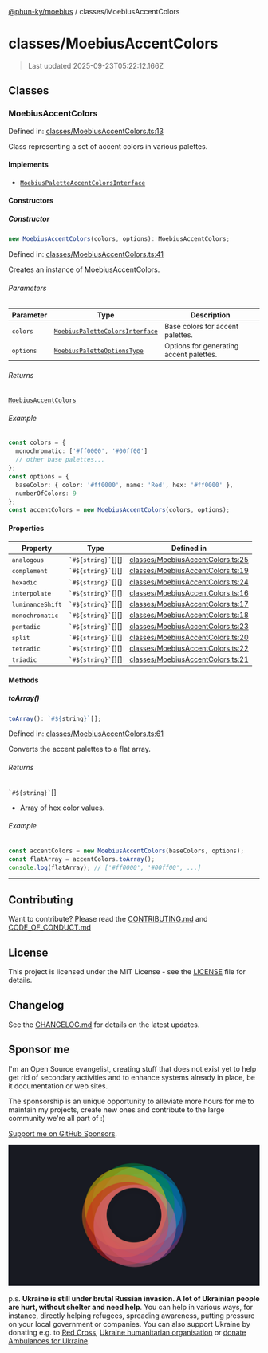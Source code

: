 [@phun-ky/moebius](../README.md) / classes/MoebiusAccentColors

# classes/MoebiusAccentColors

> Last updated 2025-09-23T05:22:12.166Z

##

## Classes

### MoebiusAccentColors

Defined in: [classes/MoebiusAccentColors.ts:13](https://github.com/phun-ky/moebius/blob/main/src/classes/MoebiusAccentColors.ts#L13)

Class representing a set of accent colors in various palettes.

#### Implements

- [`MoebiusPaletteAccentColorsInterface`](../types.md#moebiuspaletteaccentcolorsinterface)

#### Constructors

##### Constructor

```ts
new MoebiusAccentColors(colors, options): MoebiusAccentColors;
```

Defined in: [classes/MoebiusAccentColors.ts:41](https://github.com/phun-ky/moebius/blob/main/src/classes/MoebiusAccentColors.ts#L41)

Creates an instance of MoebiusAccentColors.

###### Parameters

| Parameter | Type                                                                         | Description                             |
| --------- | ---------------------------------------------------------------------------- | --------------------------------------- |
| `colors`  | [`MoebiusPaletteColorsInterface`](../types.md#moebiuspalettecolorsinterface) | Base colors for accent palettes.        |
| `options` | [`MoebiusPaletteOptionsType`](../types.md#moebiuspaletteoptionstype)         | Options for generating accent palettes. |

###### Returns

[`MoebiusAccentColors`](#moebiusaccentcolors)

###### Example

```ts
const colors = {
  monochromatic: ['#ff0000', '#00ff00']
  // other base palettes...
};
const options = {
  baseColor: { color: '#ff0000', name: 'Red', hex: '#ff0000' },
  numberOfColors: 9
};
const accentColors = new MoebiusAccentColors(colors, options);
```

#### Properties

| Property                                     | Type                     | Defined in                                                                                                               |
| -------------------------------------------- | ------------------------ | ------------------------------------------------------------------------------------------------------------------------ |
| <a id="analogous"></a> `analogous`           | `` `#${string}` ``\[]\[] | [classes/MoebiusAccentColors.ts:25](https://github.com/phun-ky/moebius/blob/main/src/classes/MoebiusAccentColors.ts#L25) |
| <a id="complement"></a> `complement`         | `` `#${string}` ``\[]\[] | [classes/MoebiusAccentColors.ts:19](https://github.com/phun-ky/moebius/blob/main/src/classes/MoebiusAccentColors.ts#L19) |
| <a id="hexadic"></a> `hexadic`               | `` `#${string}` ``\[]\[] | [classes/MoebiusAccentColors.ts:24](https://github.com/phun-ky/moebius/blob/main/src/classes/MoebiusAccentColors.ts#L24) |
| <a id="interpolate"></a> `interpolate`       | `` `#${string}` ``\[]\[] | [classes/MoebiusAccentColors.ts:16](https://github.com/phun-ky/moebius/blob/main/src/classes/MoebiusAccentColors.ts#L16) |
| <a id="luminanceshift"></a> `luminanceShift` | `` `#${string}` ``\[]\[] | [classes/MoebiusAccentColors.ts:17](https://github.com/phun-ky/moebius/blob/main/src/classes/MoebiusAccentColors.ts#L17) |
| <a id="monochromatic"></a> `monochromatic`   | `` `#${string}` ``\[]\[] | [classes/MoebiusAccentColors.ts:18](https://github.com/phun-ky/moebius/blob/main/src/classes/MoebiusAccentColors.ts#L18) |
| <a id="pentadic"></a> `pentadic`             | `` `#${string}` ``\[]\[] | [classes/MoebiusAccentColors.ts:23](https://github.com/phun-ky/moebius/blob/main/src/classes/MoebiusAccentColors.ts#L23) |
| <a id="split"></a> `split`                   | `` `#${string}` ``\[]\[] | [classes/MoebiusAccentColors.ts:20](https://github.com/phun-ky/moebius/blob/main/src/classes/MoebiusAccentColors.ts#L20) |
| <a id="tetradic"></a> `tetradic`             | `` `#${string}` ``\[]\[] | [classes/MoebiusAccentColors.ts:22](https://github.com/phun-ky/moebius/blob/main/src/classes/MoebiusAccentColors.ts#L22) |
| <a id="triadic"></a> `triadic`               | `` `#${string}` ``\[]\[] | [classes/MoebiusAccentColors.ts:21](https://github.com/phun-ky/moebius/blob/main/src/classes/MoebiusAccentColors.ts#L21) |

#### Methods

##### toArray()

```ts
toArray(): `#${string}`[];
```

Defined in: [classes/MoebiusAccentColors.ts:61](https://github.com/phun-ky/moebius/blob/main/src/classes/MoebiusAccentColors.ts#L61)

Converts the accent palettes to a flat array.

###### Returns

`` `#${string}` ``\[]

- Array of hex color values.

###### Example

```ts
const accentColors = new MoebiusAccentColors(baseColors, options);
const flatArray = accentColors.toArray();
console.log(flatArray); // ['#ff0000', '#00ff00', ...]
```

---

## Contributing

Want to contribute? Please read the [CONTRIBUTING.md](https://github.com/phun-ky/moebius/blob/main/CONTRIBUTING.md) and [CODE_OF_CONDUCT.md](https://github.com/phun-ky/moebius/blob/main/CODE_OF_CONDUCT.md)

## License

This project is licensed under the MIT License - see the [LICENSE](https://github.com/phun-ky/moebius/blob/main/LICENSE) file for details.

## Changelog

See the [CHANGELOG.md](https://github.com/phun-ky/moebius/blob/main/CHANGELOG.md) for details on the latest updates.

## Sponsor me

I'm an Open Source evangelist, creating stuff that does not exist yet to help get rid of secondary activities and to enhance systems already in place, be it documentation or web sites.

The sponsorship is an unique opportunity to alleviate more hours for me to maintain my projects, create new ones and contribute to the large community we're all part of :)

[Support me on GitHub Sponsors](https://github.com/sponsors/phun-ky).

![logo](https://github.com/phun-ky/moebius/blob/main/public/images/logo/logo-ring.png?raw=true)

p.s. **Ukraine is still under brutal Russian invasion. A lot of Ukrainian people are hurt, without shelter and need help**. You can help in various ways, for instance, directly helping refugees, spreading awareness, putting pressure on your local government or companies. You can also support Ukraine by donating e.g. to [Red Cross](https://www.icrc.org/en/donate/ukraine), [Ukraine humanitarian organisation](https://savelife.in.ua/en/donate-en/#donate-army-card-weekly) or [donate Ambulances for Ukraine](https://www.gofundme.com/f/help-to-save-the-lives-of-civilians-in-a-war-zone).
